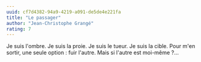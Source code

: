 ```yaml
---
uuid: cf7d4382-94a9-4219-a091-de5de4e221fa
title: "Le passager"
author: "Jean-Christophe Grangé"
rating: 7
---
```


Je suis l'ombre. Je suis la proie. Je suis le tueur. Je suis la cible. Pour m'en sortir, une seule option : fuir l'autre. Mais si l'autre est moi-même ?…